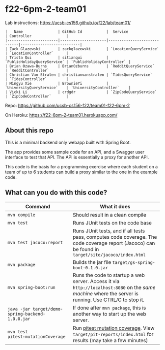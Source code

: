 # f22-6pm-2-team01

Lab instructions: <https://ucsb-cs156.github.io/f22/lab/team01/>

```
|   Name                | GitHub Id           |  Service                    | Controller                |
|-----------------------|---------------------|-----------------------------|---------------------------| 
| Zack Glazewski        | zackglazewski       | `LocationQueryService`      | `LocationController`      |   
| Trista Qui            | sitianqui           | `PublicHolidayQueryService` | `PublicHolidayController` |   
| Brian Ozawa-Burns     | BrianOzburns        | `RedditQueryService`        | `RedditController`        |   
| Christian Van Stralen | christianvanstralen | `TidesQueryService`         | `TidesController`         |   
| Mingyu Xie            | BrownieYi           | `UniversityQueryService`    | `UniversityController`    |
| Vicki Li              | crdgdr              | `ZipCodeQueryService`       | `ZipCodeController`       |
```
Repo: https://github.com/ucsb-cs156-f22/team01-f22-6pm-2

On Heroku: https://f22-6pm-2-team01.herokuapp.com/

## About this repo

This is a minimal backend only webapp built with Spring Boot.

The app provides some sample code for an API, and a Swagger user interface
to test that API.  The API is essentially a proxy for another API.

This code is the basis for a programming exercise where each student on a
team of up to 6 students can build a proxy similar to the one in the example code.

## What can you do with this code?

| Command | What it does   |
|----------|---------------------------------------|
| `mvn compile` | Should result in a clean compile |
| `mvn test` | Runs JUnit tests on the code base |
| `mvn test jacoco:report` | Runs JUnit tests, and if all tests pass, computes code coverage.  The code coverage report (Jacoco) can be found in `target/site/jacoco/index.html` |
| `mvn package` | Builds the jar file `target/gs-spring-boot-0.1.0.jar` |
| `mvn spring-boot:run` | Runs the code to startup a web server.  Access it via `http://localhost:8080` on the *same machine* where the server is running.  Use CTRL/C to stop it. |
| `java -jar target/demo-spring-backend-1.0.0.jar` | If done after `mvn package`, this is another way to start up the web server.|
| `mvn test pitest:mutationCoverage` | Run [pitest mutation coverage](https://pitest.org).  View `target/pit-reports/index.html` for results (may take a few minutes)|
